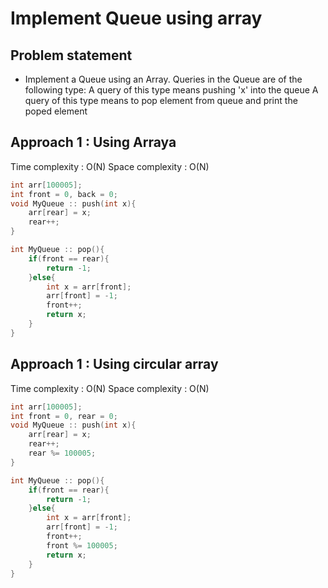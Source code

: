 # Implement Queue using array

## Problem statement

- Implement a Queue using an Array. Queries in the Queue are of the following type:
A query of this type means  pushing 'x' into the queue
A query of this type means to pop element from queue and print the poped element

## Approach 1 : Using Arraya

Time complexity : O(N) 
Space complexity : O(N)

```cpp
int arr[100005];
int front = 0, back = 0;
void MyQueue :: push(int x){
    arr[rear] = x;
    rear++;
}

int MyQueue :: pop(){
    if(front == rear){
        return -1;
    }else{
        int x = arr[front];
        arr[front] = -1;
        front++;
        return x;
    }
}
```

## Approach 1 : Using circular array

Time complexity : O(N) 
Space complexity : O(N)

```cpp
int arr[100005];
int front = 0, rear = 0;
void MyQueue :: push(int x){
    arr[rear] = x;
    rear++;
    rear %= 100005;
}

int MyQueue :: pop(){
    if(front == rear){
        return -1;
    }else{
        int x = arr[front];
        arr[front] = -1;
        front++;
        front %= 100005;
        return x;
    }
}
```